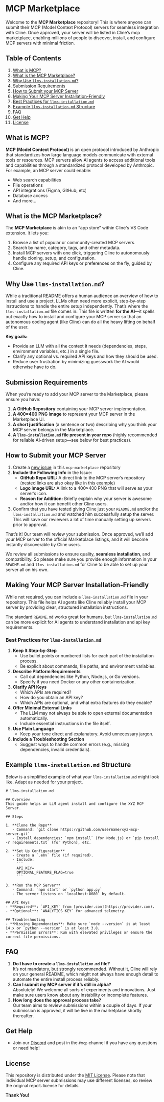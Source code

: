 # MCP Marketplace

Welcome to the **MCP Marketplace** repository! This is where anyone can submit their MCP (Model Context Protocol) servers for seamless integration with Cline. Once approved, your server will be listed in Cline’s mcp marketplace, enabling millions of people to discover, install, and configure MCP servers with minimal friction.

## Table of Contents

1.  [What is MCP?](#what-is-mcp)
2.  [What is the MCP Marketplace?](#what-is-the-mcp-marketplace)
3.  [Why Use `llms-installation.md`?](#why-use-llms-installationmd)
4.  [Submission Requirements](#submission-requirements)
5.  [How to Submit your MCP Server](#how-to-submit-your-mcp-server)
6.  [Making Your MCP Server Installation-Friendly](#making-your-mcp-server-installation-friendly)
7.  [Best Practices for `llms-installation.md`](#best-practices-for-llms-installationmd)
8.  [Example `llms-installation.md` Structure](#example-llms-installationmd-structure)
9.  [FAQ](#faq)
10.  [Get Help](#get-help)
11.  [License](#license)

## What is MCP?

**MCP (Model Context Protocol)** is an open protocol introduced by Anthropic that standardizes how large language models communicate with external tools or resources. MCP servers allow AI agents to access additional tools and capabilities through a standardized protocol developed by Anthropic. For example, an MCP server could enable:

- Web search capabilities 
- File operations
- API integrations (Figma, GitHub, etc)
- Database access
- And more...

## What is the MCP Marketplace?

The **MCP Marketplace** is akin to an “app store” within Cline's VS Code extension. It lets you:

1.  Browse a list of popular or community-created MCP servers.
2.  Search by name, category, tags, and other metadata.
3.  Install MCP servers with one click, triggering Cline to autonomously handle cloning, setup, and configuration.
4.  Configure any required API keys or preferences on the fly, guided by Cline.

## Why Use `llms-installation.md`?

While a traditional README offers a human audience an overview of how to install and use a project, LLMs often need more explicit, step-by-step instructions to handle the entire setup independently. That’s where the `llms-installation.md` file comes in. This file is written **for the AI**—it spells out exactly how to install and configure your MCP server so that an autonomous coding agent (like Cline) can do all the heavy lifting on behalf of the user. 

**Key goals:**

*   Provide an LLM with all the context it needs (dependencies, steps, environment variables, etc.) in a single file.
*   Clarify any optional vs. required API keys and how they should be used.
*   Reduce user frustration by minimizing guesswork the AI would otherwise have to do.

## Submission Requirements

When you’re ready to add your MCP server to the Marketplace, please ensure you have:

1.  **A GitHub Repository** containing your MCP server implementation.
2.  **A 400×400 PNG Image** to represent your MCP server in the Marketplace UI.
3.  **A short justification** (a sentence or two) describing why you think your MCP server belongs in the Marketplace.
4.  **A `llms-installation.md` file present in your repo** (highly recommended for reliable AI-driven setup—see below for best practices).

## How to Submit your MCP Server

1. Create a [new issue](https://github.com/cline/mcp-marketplace/issues/new) in this `mcp-marketplace` repository
2.  **Include the Following Info** in the Issue:
    *   **GitHub Repo URL:** A direct link to the MCP server’s repository (nested links are also okay like in this [example](https://github.com/modelcontextprotocol/servers/tree/main/src/github))
    *   **Logo Image URL:** A link to a 400×400 PNG that will serve as your server’s icon.
    *   **Reason for Addition:** Briefly explain why your server is awesome and/or how it can benefit other Cline users.
3.  Confirm that you have tested giving Cline just your `README.md` and/or the `llms-installation.md` and watched him successfully setup the server. This will save our reviewers a lot of time manually setting up servers prior to approval.

That’s it! Our team will review your submission. Once approved, we’ll add your MCP server to the official Marketplace listings, and it will become instantly discoverable by Cline users.

We review all submissions to ensure quality, **seamless installation**, and compatibility. So please make sure you provide enough information in your `README.md` and `llms-installation.md` for Cline to be able to set up your server all on his own.

## Making Your MCP Server Installation-Friendly

While not required, you can include a `llms-installation.md` file in your repository. This file helps AI agents like Cline reliably install your MCP server by providing clear, structured installation instructions.

The standard `README.md` works great for humans, but `llms-installation.md` can be more explicit for AI agents to understand installation and api key requirements.

### Best Practices for `llms-installation.md`

1.  **Keep It Step-by-Step**
    *   Use bullet points or numbered lists for each part of the installation process.
    *   Be explicit about commands, file paths, and environment variables.
2.  **Describe Platform Requirements**
    *   Call out dependencies like Python, Node.js, or Go versions.
    *   Specify if you need Docker or any other containerization.
3.  **Clarify API Keys**
    *   Which APIs are required?
    *   How do you obtain an API key?
    *   Which APIs are optional, and what extra features do they enable?
4.  **Offer Minimal External Links**
    *   The LLM may not always be able to open external documentation automatically.
    *   Include essential instructions in the file itself.
5.  **Use Plain Language**
    *   Keep your tone direct and explanatory. Avoid unnecessary jargon.
6.  **Include a Troubleshooting Section**
    *   Suggest ways to handle common errors (e.g., missing dependencies, invalid credentials).

## Example `llms-installation.md` Structure

Below is a simplified example of what your `llms-installation.md` might look like. Adapt as needed for your project.

```
# llms-installation.md

## Overview
This guide helps an LLM agent install and configure the XYZ MCP Server.

## Steps

1. **Clone the Repo**
   - Command: `git clone https://github.com/username/xyz-mcp-server.git`
   - Install dependencies: `npm install` (for Node.js) or `pip install -r requirements.txt` (for Python), etc.

2. **Set Up Configuration**
   - Create a `.env` file (if required).
   - Include:
     ```
     API_KEY=
     OPTIONAL_FEATURE_FLAG=true
     ```

3. **Run the MCP Server**
   - Command: `npm start` or `python app.py`
   - The server listens on `localhost:8080` by default.

## API Keys
- **Required**: `API_KEY` from [provider.com](https://provider.com).
- **Optional**: `ANALYTICS_KEY` for advanced telemetry.

## Troubleshooting
- **Missing Dependencies**: Make sure `node --version` is at least 14.x or `python --version` is at least 3.8.
- **Permission Errors**: Run with elevated privileges or ensure the correct file permissions.
```

## FAQ

1.  **Do I have to create a `llms-installation.md` file?**  
    It’s not mandatory, but strongly recommended. Without it, Cline will rely on your general README, which might not always have enough detail to automate the entire install process reliably.
2.  **Can I submit my MCP server if it’s still in alpha?**  
    Absolutely! We welcome all sorts of experiments and innovations. Just make sure users know about any instability or incomplete features.
3.  **How long does the approval process take?**  
    Our team aims to review submissions within a couple of days. If your submission is approved, it will be live in the marketplace shortly thereafter.

## Get Help

- Join our [Discord](https://discord.gg/cline) and post in the `#mcp` channel if you have any questions or need help!

## License

This repository is distributed under the [MIT License](LICENSE). Please note that individual MCP server submissions may use different licenses, so review the original repo’s license for details.

**Thank You!**  


